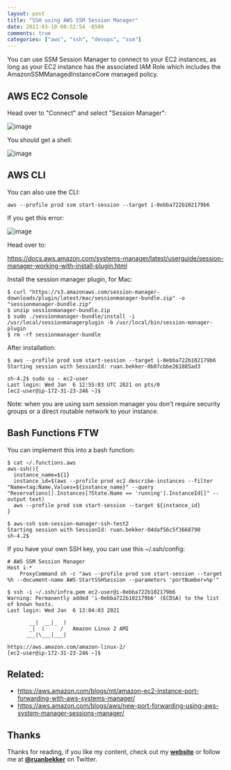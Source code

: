 ```yaml
---
layout: post
title: "SSH using AWS SSM Session Manager"
date: 2021-03-10 00:52:54 -0500
comments: true
categories: ["aws", "ssh", "devops", "ssm"] 
---
```


You can use SSM Session Manager to connect to your EC2 instances, as long as your EC2 instance has the associated IAM Role which includes the AmazonSSMManagedInstanceCore managed policy.

## AWS EC2 Console

Head over to "Connect" and select "Session Manager":

![image](https://user-images.githubusercontent.com/567298/103775580-e8da2a80-5036-11eb-9e00-0fd9b4d9d467.png)

You should get a shell:

![image](https://user-images.githubusercontent.com/567298/103775597-f2639280-5036-11eb-8101-768f1c81108a.png)

## AWS CLI

You can also use the CLI:

```
aws --profile prod ssm start-session --target i-0ebba722b102179b6
```

If you get this error:

![image](https://user-images.githubusercontent.com/567298/103775625-ff808180-5036-11eb-88dc-be8fde3586ad.png)

Head over to:

https://docs.aws.amazon.com/systems-manager/latest/userguide/session-manager-working-with-install-plugin.html

Install the session manager plugin, for Mac:

```
$ curl "https://s3.amazonaws.com/session-manager-downloads/plugin/latest/mac/sessionmanager-bundle.zip" -o "sessionmanager-bundle.zip"
$ unzip sessionmanager-bundle.zip
$ sudo ./sessionmanager-bundle/install -i /usr/local/sessionmanagerplugin -b /usr/local/bin/session-manager-plugin
$ rm -rf sessionmanager-bundle
```

After installation:

```
$ aws --profile prod ssm start-session --target i-0ebba722b102179b6
Starting session with SessionId: ruan.bekker-0b07cbbe261885ad3

sh-4.2$ sudo su - ec2-user
Last login: Wed Jan  6 12:55:03 UTC 2021 on pts/0
[ec2-user@ip-172-31-23-246 ~]$
```

Note: when you are using ssm session manager you don’t require security groups or a direct routable network to your instance.

## Bash Functions FTW

You can implement this into a bash function:

```
$ cat ~/.functions.aws
aws-ssh(){
  instance_name=${1}
  instance_id=$(aws --profile prod ec2 describe-instances --filter "Name=tag:Name,Values=${instance_name}" --query "Reservations[].Instances[?State.Name == 'running'].InstanceId[]" --output text)
  aws --profile prod ssm start-session --target ${instance_id}
}

$ aws-ssh ssm-session-manager-ssh-test2
Starting session with SessionId: ruan.bekker-04daf56c5f3668790
sh-4.2$
```

If you have your own SSH key, you can use this ~/.ssh/config:

```
# AWS SSM Session Manager
Host i-*
    ProxyCommand sh -c "aws --profile prod ssm start-session --target %h --document-name AWS-StartSSHSession --parameters 'portNumber=%p'"
```

```
$ ssh -i ~/.ssh/infra.pem ec2-user@i-0ebba722b102179b6
Warning: Permanently added 'i-0ebba722b102179b6' (ECDSA) to the list of known hosts.
Last login: Wed Jan  6 13:04:03 2021

       __|  __|_  )
       _|  (     /   Amazon Linux 2 AMI
      ___|\___|___|

https://aws.amazon.com/amazon-linux-2/
[ec2-user@ip-172-31-23-246 ~]$
```

## Related:

* https://aws.amazon.com/blogs/mt/amazon-ec2-instance-port-forwarding-with-aws-systems-manager/
* https://aws.amazon.com/blogs/aws/new-port-forwarding-using-aws-system-manager-sessions-manager/

## Thanks

Thanks for reading, if you like my content, check out my **[website](https://ruan.dev)** or follow me at **[@ruanbekker](https://twitter.com/ruanbekker)** on Twitter.

